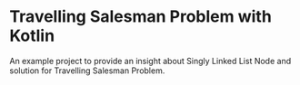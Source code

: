 # Travelling Salesman Problem with Kotlin

An example project to provide an insight about Singly Linked List Node and solution for Travelling Salesman Problem.
